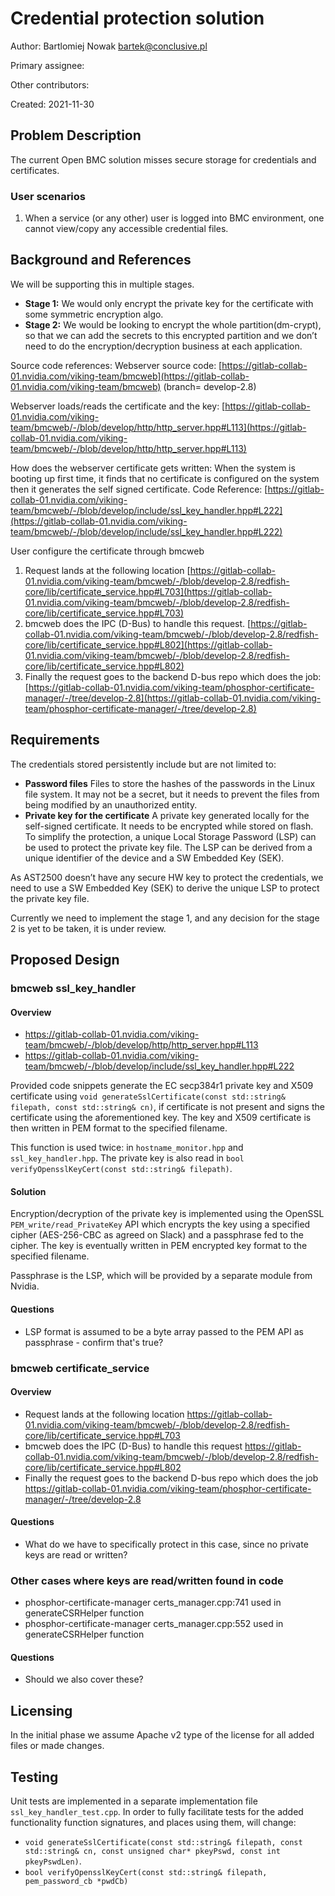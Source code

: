 # Credential protection solution

Author:
Bartlomiej Nowak <bartek@conclusive.pl>

Primary assignee:

Other contributors:

Created: 2021-11-30

## Problem Description

The current Open BMC solution misses secure storage for credentials and certificates.

### User scenarios
1. When a service (or any other) user is logged into BMC environment, one cannot view/copy any accessible credential files.

## Background and References

We will be supporting this in multiple stages.

- **Stage 1:** We would only encrypt the private key for the certificate with some symmetric encryption algo.
- **Stage 2:** We would be looking to encrypt the whole partition(dm-crypt), so that we can add the secrets to this encrypted partition and we don’t need to do the encryption/decryption business at each application.

Source code references:
Webserver source code:
[https://gitlab-collab-01.nvidia.com/viking-team/bmcweb](https://gitlab-collab-01.nvidia.com/viking-team/bmcweb) (branch= develop-2.8)

Webserver loads/reads the certificate and the key:
[https://gitlab-collab-01.nvidia.com/viking-team/bmcweb/-/blob/develop/http/http_server.hpp#L113](https://gitlab-collab-01.nvidia.com/viking-team/bmcweb/-/blob/develop/http/http_server.hpp#L113)

How does the webserver certificate gets written:
When the system is booting up first time, it finds that no certificate is configured on the system then it generates the self signed certificate.
Code Reference: [https://gitlab-collab-01.nvidia.com/viking-team/bmcweb/-/blob/develop/include/ssl_key_handler.hpp#L222](https://gitlab-collab-01.nvidia.com/viking-team/bmcweb/-/blob/develop/include/ssl_key_handler.hpp#L222)

User configure the certificate through bmcweb
1. Request lands at the following location
[https://gitlab-collab-01.nvidia.com/viking-team/bmcweb/-/blob/develop-2.8/redfish-core/lib/certificate_service.hpp#L703](https://gitlab-collab-01.nvidia.com/viking-team/bmcweb/-/blob/develop-2.8/redfish-core/lib/certificate_service.hpp#L703)
2. bmcweb does the IPC (D-Bus) to handle this request.
[https://gitlab-collab-01.nvidia.com/viking-team/bmcweb/-/blob/develop-2.8/redfish-core/lib/certificate_service.hpp#L802](https://gitlab-collab-01.nvidia.com/viking-team/bmcweb/-/blob/develop-2.8/redfish-core/lib/certificate_service.hpp#L802)
3. Finally the request goes to the backend D-bus repo which does the job: 
[https://gitlab-collab-01.nvidia.com/viking-team/phosphor-certificate-manager/-/tree/develop-2.8](https://gitlab-collab-01.nvidia.com/viking-team/phosphor-certificate-manager/-/tree/develop-2.8)

## Requirements

The credentials stored persistently include but are not limited to:
- **Password files**
Files to store the hashes of the passwords in the Linux file system. It may not be a secret, but it needs to prevent the files from being modified by an unauthorized entity.
- **Private key for the certificate**
A private key generated locally for the self-signed certificate. It needs to be encrypted while stored on flash. To simplify the protection, a unique Local Storage Password (LSP) can be used to protect the private key file. The LSP can be derived from a unique identifier of the device and a SW Embedded Key (SEK).

As AST2500 doesn’t have any secure HW key to protect the credentials, we need to use a SW Embedded Key (SEK) to derive the unique LSP to protect the private key file.

Currently we need to implement the stage 1, and any decision for the stage 2 is yet to be taken, it is under review.

## Proposed Design

### bmcweb ssl_key_handler

#### Overview

- https://gitlab-collab-01.nvidia.com/viking-team/bmcweb/-/blob/develop/http/http_server.hpp#L113
- https://gitlab-collab-01.nvidia.com/viking-team/bmcweb/-/blob/develop/include/ssl_key_handler.hpp#L222

Provided code snippets generate the EC secp384r1 private key and X509 certificate using `void generateSslCertificate(const std::string& filepath, const std::string& cn)`, if certificate is not present and signs the certificate using the aforementioned key. The key and X509 certificate is then written in PEM format to the specified filename.

This function is used twice: in `hostname_monitor.hpp` and `ssl_key_handler.hpp`. The private key is also read in `bool verifyOpensslKeyCert(const std::string& filepath)`.

#### Solution

Encryption/decryption of the private key is implemented using the OpenSSL `PEM_write/read_PrivateKey` API which encrypts the key using a specified cipher (AES-256-CBC as agreed on Slack) and a passphrase fed to the cipher. The key is eventually written in PEM encrypted key format to the specified filename.

Passphrase is the LSP, which will be provided by a separate module from Nvidia.

#### Questions

- LSP format is assumed to be a byte array passed to the PEM API as passphrase - confirm that's true?

### bmcweb certificate_service

#### Overview

- Request lands at the following location https://gitlab-collab-01.nvidia.com/viking-team/bmcweb/-/blob/develop-2.8/redfish-core/lib/certificate_service.hpp#L703
- bmcweb does the IPC (D-Bus) to handle this request https://gitlab-collab-01.nvidia.com/viking-team/bmcweb/-/blob/develop-2.8/redfish-core/lib/certificate_service.hpp#L802
- Finally the request goes to the backend D-bus repo which does the job https://gitlab-collab-01.nvidia.com/viking-team/phosphor-certificate-manager/-/tree/develop-2.8

#### Questions

- What do we have to specifically protect in this case, since no private keys are read or written?

### Other cases where keys are read/written found in code

- phosphor-certificate-manager certs_manager.cpp:741 used in generateCSRHelper function
- phosphor-certificate-manager certs_manager.cpp:552 used in generateCSRHelper function

#### Questions

- Should we also cover these?


## Licensing
In the initial phase we assume Apache v2 type of the license for all added files or made changes.

## Testing
Unit tests are implemented in a separate implementation file `ssl_key_handler_test.cpp`. In order to fully facilitate tests for the added functionality function signatures, and places using them, will change:
- `void generateSslCertificate(const std::string& filepath, const std::string& cn, const unsigned char* pkeyPswd, const int pkeyPswdLen)`.
- `bool verifyOpensslKeyCert(const std::string& filepath, pem_password_cb *pwdCb)`
